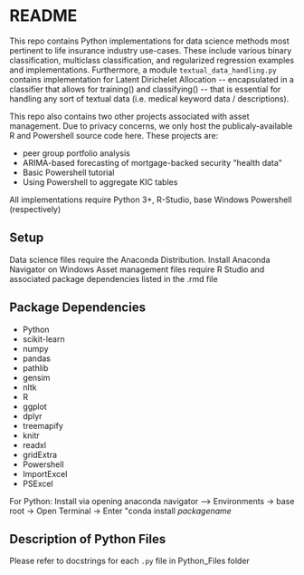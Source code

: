 # README 

This repo contains Python implementations for data science methods most pertinent to life insurance industry use-cases. 
These include various binary classification, multiclass classification, and regularized regression examples and implementations. 
Furthermore, a module `textual_data_handling.py` contains implementation for Latent Dirichelet Allocation -- encapsulated in a classifier that allows for training() and classifying() -- that is essential for handling any sort of textual data (i.e. medical keyword data / descriptions). 

This repo also contains two other projects associated with asset management. Due to privacy concerns, we only host the publicaly-available R and Powershell source code here. These projects are: 
  * peer group portfolio analysis
  * ARIMA-based forecasting of mortgage-backed security "health data"
  * Basic Powershell tutorial 
  * Using Powershell to aggregate KIC tables 

All implementations require Python 3+, R-Studio, base Windows Powershell (respectively)

## Setup 
Data science files require the Anaconda Distribution. Install Anaconda Navigator on Windows
Asset management files require R Studio and associated package dependencies listed in the .rmd file

## Package Dependencies 
- Python 
 - scikit-learn 
 - numpy 
 - pandas 
 - pathlib 
 - gensim
 - nltk 
- R
 - ggplot 
 - dplyr
 - treemapify 
 - knitr 
 - readxl 
 - gridExtra 
- Powershell 
 - ImportExcel 
 - PSExcel 

For Python: Install via opening anaconda navigator --> Environments -> base root -> Open Terminal -> Enter "conda install *packagename*
  
  
  
## Description of Python Files 
Please refer to docstrings for each `.py` file in Python_Files folder 




